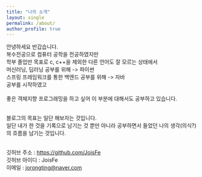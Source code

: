 ```yaml
---
title: "나의 소개"
layout: single
permalink: /about/
author_profile: true
---
```


안녕하세요 반갑습니다.<br>
복수전공으로 컴퓨터 공학을 전공하였지만 <br>
학부 졸업만 목표로 c, c++을 제외한 다른 언어도 잘 모르는 상태에서 <br>
머신러닝, 딥러닝 공부를 위해 -> 파이썬 <br>
스프링 프레임워크를 통한 백엔드 공부를 위해 -> 자바 <br>
공부를 시작하였고 <br>
<br>
좋은 객체지향 프로그래밍을 하고 싶어 이 부분에 대해서도 공부하고 있습니다. <br> <br>

블로그의 목표는 일단 해보자는 것입니다. <br>
일단 내가 한 것을 기록으로 남기는 것 뿐만 아니라 공부하면서 들었던 나의 생각(의식?)의 흐름을 남기는 것입니다. <br><br>

깃허브 주소 : https://github.com/JoisFe <br>
깃허브 아이디 : JoisFe<br>
이메일 : jorongting@naver.com<br>



